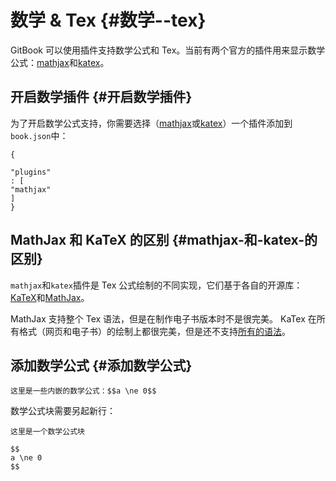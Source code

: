 # 数学 & Tex {#数学--tex}

GitBook 可以使用插件支持数学公式和 Tex。当前有两个官方的插件用来显示数学公式：[mathjax](https://github.com/GitbookIO/plugin-mathjax)和[katex](https://github.com/GitbookIO/plugin-katex)。

## 开启数学插件 {#开启数学插件}

为了开启数学公式支持，你需要选择（[mathjax](https://github.com/GitbookIO/plugin-mathjax)或[katex](https://github.com/GitbookIO/plugin-katex)）一个插件添加到`book.json`中：

```
{
    
"plugins"
: [
"mathjax"
]
}

```

## MathJax 和 KaTeX 的区别 {#mathjax-和-katex-的区别}

`mathjax`和`katex`插件是 Tex 公式绘制的不同实现，它们基于各自的开源库：[KaTeX](https://github.com/Khan/KaTeX)和[MathJax](https://www.mathjax.org/)。

MathJax 支持整个 Tex 语法，但是在制作电子书版本时不是很完美。 KaTex 在所有格式（网页和电子书）的绘制上都很完美，但是还不支持[所有的语法](https://github.com/Khan/KaTeX/wiki/Function-Support-in-KaTeX)。

## 添加数学公式 {#添加数学公式}

```
这里是一些内嵌的数学公式：$$a \ne 0$$

```

数学公式块需要另起新行：

```
这里是一个数学公式块

$$
a \ne 0
$$
```



